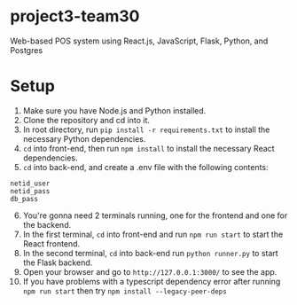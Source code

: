 # project3-team30
Web-based POS system using React.js, JavaScript, Flask, Python, and Postgres

# Setup
1. Make sure you have Node.js and Python installed.
2. Clone the repository and cd into it.
3. In root directory, run `pip install -r requirements.txt` to install the necessary Python dependencies.
4. `cd` into front-end, then run `npm install` to install the necessary React dependencies.
5. `cd` into back-end, and create a .env file with the following contents:
```
netid_user
netid_pass
db_pass
```
6. You're gonna need 2 terminals running, one for the frontend and one for the backend.
7. In the first terminal, `cd` into front-end and run `npm run start` to start the React frontend.
8. In the second terminal, `cd` into back-end run `python runner.py` to start the Flask backend.
9. Open your browser and go to `http://127.0.0.1:3000/` to see the app.
10. If you have problems with a typescript dependency error after running `npm run start` then try `npm install --legacy-peer-deps`